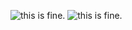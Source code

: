 ![this is fine.](https://github.com/exinmusic/exinmusic/blob/master/giphy-downsized-large.gif?raw=true) ![this is fine.](https://github.com/exinmusic/exinmusic/blob/master/gang-signs.gif?raw=true)

